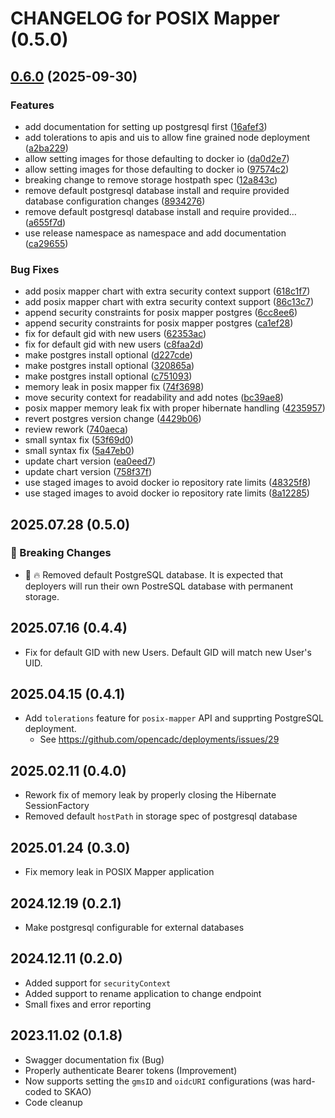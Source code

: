 # CHANGELOG for POSIX Mapper (0.5.0)

## [0.6.0](https://github.com/shinybrar/deployments/compare/posixmapper-v0.5.0...posixmapper-v0.6.0) (2025-09-30)


### Features

* add documentation for setting up postgresql first ([16afef3](https://github.com/shinybrar/deployments/commit/16afef338db3f332b912f82964138649ba6f8266))
* add tolerations to apis and uis to allow fine grained node deployment ([a2ba229](https://github.com/shinybrar/deployments/commit/a2ba2291ffc4cbb41cf47b0d6f1376c8ec64d3d7))
* allow setting images for those defaulting to docker io ([da0d2e7](https://github.com/shinybrar/deployments/commit/da0d2e7fbcf90639adc83a47b0517de827929399))
* allow setting images for those defaulting to docker io ([97574c2](https://github.com/shinybrar/deployments/commit/97574c274c1bf459951d21edbcf539a0abfe0398))
* breaking change to remove storage hostpath spec ([12a843c](https://github.com/shinybrar/deployments/commit/12a843c99eab08baeb359d1531ff8452df458c0f))
* remove default postgresql database install and require provided database configuration changes ([8934276](https://github.com/shinybrar/deployments/commit/89342764809e5e7e3fd1f838ed1568b1a7a35b25))
* remove default postgresql database install and require provided… ([a655f7d](https://github.com/shinybrar/deployments/commit/a655f7d60a8b847301f37c852111d0423b962d97))
* use release namespace as namespace and add documentation ([ca29655](https://github.com/shinybrar/deployments/commit/ca29655dd77855fa0204fff41bff55dea9bfac8f))


### Bug Fixes

* add posix mapper chart with extra security context support ([618c1f7](https://github.com/shinybrar/deployments/commit/618c1f77aeb438f9fd2877c86c8cae06bd0d244f))
* add posix mapper chart with extra security context support ([86c13c7](https://github.com/shinybrar/deployments/commit/86c13c7d93c0a28e4ee821ed516a94f392304c65))
* append security constraints for posix mapper postgres ([6cc8ee6](https://github.com/shinybrar/deployments/commit/6cc8ee6940ee686b427dd98c4c55868a7ea7997f))
* append security constraints for posix mapper postgres ([ca1ef28](https://github.com/shinybrar/deployments/commit/ca1ef28d901c44e2196003745694bd7bc22ed665))
* fix for default gid with new users ([62353ac](https://github.com/shinybrar/deployments/commit/62353acc875e7606650579e3519f180192e467b7))
* fix for default gid with new users ([c8faa2d](https://github.com/shinybrar/deployments/commit/c8faa2d32d2c98456ea1e4b2231f39f85aa2ee0f))
* make postgres install optional ([d227cde](https://github.com/shinybrar/deployments/commit/d227cde30ae29175aac8c320ca3a7fa497503e77))
* make postgres install optional ([320865a](https://github.com/shinybrar/deployments/commit/320865ab8a93820733a32edc5c88b82b5ed81ffc))
* make postgres install optional ([c751093](https://github.com/shinybrar/deployments/commit/c75109331df4e762cf5d3fd2638e6d3b6e8e1bcf))
* memory leak in posix mapper fix ([74f3698](https://github.com/shinybrar/deployments/commit/74f3698fd2fcc46a4fa878caa880929977465781))
* move security context for readability and add notes ([bc39ae8](https://github.com/shinybrar/deployments/commit/bc39ae85ebf4e653538ad9b37c3360335cdf4e77))
* posix mapper memory leak fix with proper hibernate handling ([4235957](https://github.com/shinybrar/deployments/commit/4235957b6e540456ab286c8dc62200110c89bf90))
* revert postgres version change ([4429b06](https://github.com/shinybrar/deployments/commit/4429b063213c0defff812bf3d0c3d018e04154a0))
* review rework ([740aeca](https://github.com/shinybrar/deployments/commit/740aeca0d5bc195b89708be97d2bcf9d70d71ecb))
* small syntax fix ([53f69d0](https://github.com/shinybrar/deployments/commit/53f69d01559109b43fd6d78ea8b09cb9769c2fe5))
* small syntax fix ([5a47eb0](https://github.com/shinybrar/deployments/commit/5a47eb075c0b06188ca35587c5d79be6a58f6b72))
* update chart version ([ea0eed7](https://github.com/shinybrar/deployments/commit/ea0eed7fe69129d272e27038dd6d19f1d02dfe90))
* update chart version ([758f37f](https://github.com/shinybrar/deployments/commit/758f37f08c1ad57bf35a9561ad128b6871345a2c))
* use staged images to avoid docker io repository rate limits ([48325f8](https://github.com/shinybrar/deployments/commit/48325f87198281b97372b0000c8eb277530460a6))
* use staged images to avoid docker io repository rate limits ([8a12285](https://github.com/shinybrar/deployments/commit/8a122853ed1917cc3679ce9655ea8ffbe8dba320))

## 2025.07.28 (0.5.0)
### 🚨 Breaking Changes
- 🛑 🔥 Removed default PostgreSQL database.  It is expected that deployers will run their own PostreSQL database with permanent storage.

## 2025.07.16 (0.4.4)
- Fix for default GID with new Users.  Default GID will match new User's UID.

## 2025.04.15 (0.4.1)
- Add `tolerations` feature for `posix-mapper` API and supprting PostgreSQL deployment.
  - See https://github.com/opencadc/deployments/issues/29

## 2025.02.11 (0.4.0)
- Rework fix of memory leak by properly closing the Hibernate SessionFactory
- Removed default `hostPath` in storage spec of postgresql database

## 2025.01.24 (0.3.0)
- Fix memory leak in POSIX Mapper application

## 2024.12.19 (0.2.1)
- Make postgresql configurable for external databases

## 2024.12.11 (0.2.0)
- Added support for `securityContext`
- Added support to rename application to change endpoint
- Small fixes and error reporting

## 2023.11.02 (0.1.8)
- Swagger documentation fix (Bug)
- Properly authenticate Bearer tokens (Improvement)
- Now supports setting the `gmsID` and `oidcURI` configurations (was hard-coded to SKAO)
- Code cleanup
